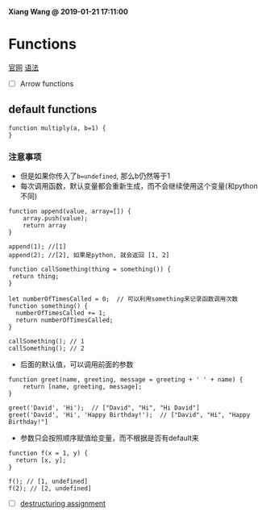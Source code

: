 **Xiang Wang @ 2019-01-21 17:11:00**

# Functions
[官网](https://developer.mozilla.org/en-US/docs/Web/JavaScript/Reference/Functions/Arrow_functions)
[语法](https://developer.mozilla.org/en-US/docs/Web/JavaScript/Reference/Statements/function)
* [ ] Arrow functions

## default functions
```
function multiply(a, b=1) {
}
```
### 注意事项
* 但是如果你传入了`b=undefined`, 那么b仍然等于1
* 每次调用函数，默认变量都会重新生成，而不会继续使用这个变量(和python不同)
```
function append(value, array=[]) {
    array.push(value);
    return array
}

append(1); //[1]
append(2); //[2], 如果是python, 就会返回 [1, 2]

function callSomething(thing = something()) {
 return thing;
}

let numberOfTimesCalled = 0;  // 可以利用something来记录函数调用次数
function something() {
  numberOfTimesCalled += 1;
  return numberOfTimesCalled;
}

callSomething(); // 1
callSomething(); // 2
```

* 后面的默认值，可以调用前面的参数
```
function greet(name, greeting, message = greeting + ' ' + name) {
    return [name, greeting, message];
}

greet('David', 'Hi');  // ["David", "Hi", "Hi David"]
greet('David', 'Hi', 'Happy Birthday!');  // ["David", "Hi", "Happy Birthday!"]
```

* 参数只会按照顺序赋值给变量，而不根据是否有default来
```
function f(x = 1, y) { 
  return [x, y]; 
}

f(); // [1, undefined]
f(2); // [2, undefined]
```

* [ ] [destructuring assignment](https://developer.mozilla.org/en-US/docs/Web/JavaScript/Reference/Functions/Default_parameters#Destructured_parameter_with_default_value_assignment)
